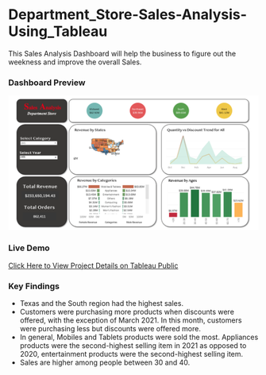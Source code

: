 # Department_Store-Sales-Analysis-Using_Tableau
This Sales Analysis Dashboard will help the business to figure out the weekness and improve the overall Sales. 

### Dashboard Preview 
![Dashboard on Tableu Public](https://github.com/SukantoDey/Sales-Analysis-Tableau/blob/c807db6964f8607253e3dc18c7047f84ca0dc632/Screen%20Shot%202022-06-28%20at%202.27.31%20PM.png)

### Live Demo 
[Click Here to View Project Details on Tableau Public](https://public.tableau.com/views/SalesAnalysis_16558440332670/Sales_Dashboard?:language=en-US&:display_count=n&:origin=viz_share_link)

### Key Findings 
- Texas and the South region had the highest sales.
- Customers were purchasing more products when discounts were offered, with the exception of March 2021. In this month, customers were purchasing less but discounts were offered more. 
- In general, Mobiles and Tablets products were sold the most. Appliances products were the second-highest selling item in 2021 as opposed to 2020, entertainment products were the second-highest selling item.
- Sales are higher among people between 30 and 40.
